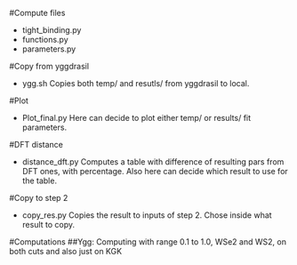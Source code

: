 #Compute files
- tight_binding.py
- functions.py
- parameters.py

#Copy from yggdrasil
- ygg.sh
Copies both temp/ and resutls/ from yggdrasil to local.

#Plot
- Plot_final.py
Here can decide to plot either temp/ or results/ fit parameters.

#DFT distance
- distance_dft.py
Computes a table with difference of resulting pars from DFT ones, with percentage.
Also here can decide which result to use for the table.

#Copy to step 2
- copy_res.py
Copies the result to inputs of step 2. Chose inside what result to copy.


#Computations
##Ygg:
    Computing with range 0.1 to 1.0, WSe2 and WS2, on both cuts and also just on KGK


